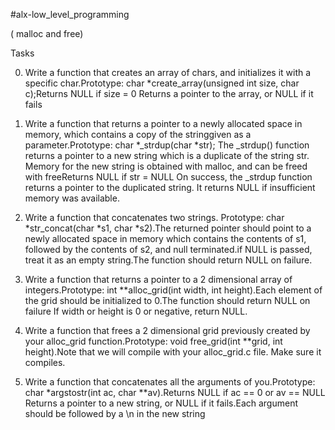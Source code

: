 #alx-low_level_programming
 
( malloc and free)

Tasks

0. Write a function that creates an array of chars, and initializes it with a specific char.Prototype: char *create_array(unsigned int size, char c);Returns NULL if size = 0
Returns a pointer to the array, or NULL if it fails

1. Write a function that returns a pointer to a newly allocated space in memory, which contains a copy of the stringgiven as a parameter.Prototype: char *_strdup(char *str);
The _strdup() function returns a pointer to a new string which is a duplicate of the string str. Memory for the new string is obtained with malloc, and can be freed with freeReturns NULL if str = NULL
On success, the _strdup function returns a pointer to the duplicated string. It returns NULL if insufficient memory was available.
2. Write a function that concatenates two strings. Prototype: char *str_concat(char *s1, char *s2).The returned pointer should point to a newly allocated space in memory which contains the contents of s1, followed by the contents of s2, and null terminated.if NULL is passed, treat it as an empty string.The function should return NULL on failure.
3. Write a function that returns a pointer to a 2 dimensional array of integers.Prototype: int **alloc_grid(int width, int height).Each element of the grid should be initialized to 0.The function should return NULL on failure
If width or height is 0 or negative, return NULL.
4. Write a function that frees a 2 dimensional grid previously created by your alloc_grid function.Prototype: void free_grid(int **grid, int height).Note that we will compile with your alloc_grid.c file. Make sure it compiles.
5. Write a function that concatenates all the arguments of you.Prototype: char *argstostr(int ac, char **av).Returns NULL if ac == 0 or av == NULL
Returns a pointer to a new string, or NULL if it fails.Each argument should be followed by a \n in the new string
